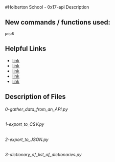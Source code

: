#Holberton School - 0x17-api
Description

## New commands / functions used:
``pep8``

## Helpful Links
* [link](https://www.turnkeylinux.org/blog/friends-dont-let-friends-program-shell-script)
* [link](http://www.webopedia.com/TERM/A/API.html)
* [link](https://www.sitepoint.com/developers-rest-api/)
* [link](https://smartbear.com/learn/api-design/what-are-microservices/)
* [link](https://youtu.be/qn08N7Zx0Lw)

## Description of Files
<h6>0-gather_data_from_an_API.py</h6>

<h6>1-export_to_CSV.py</h6>

<h6>2-export_to_JSON.py</h6>

<h6>3-dictionary_of_list_of_dictionaries.py</h6>

